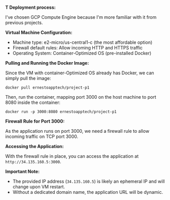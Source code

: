 **T Deployment process:**

I've chosen GCP Compute Engine because I'm more familiar with it from previous projects.

**Virtual Machine Configuration:**

* Machine type: e2-micro/us-central1-c (the most affordable option)
* Firewall default rules: Allow incoming HTTP and HTTPS traffic
* Operating System: Container-Optimized OS (pre-installed Docker)

**Pulling and Running the Docker Image:**

Since the VM with container-Optimized OS already has Docker, we can simply pull the image:

```
docker pull ernestoapptech/project-p1
```

Then, run the container, mapping port 3000 on the host machine to port 8080 inside the container:

```
docker run -p 3000:8080 ernestoapptech/project-p1
```

**Firewall Rule for Port 3000:**

As the application runs on port 3000, we need a firewall rule to allow incoming traffic on TCP port 3000.

**Accessing the Application:**

With the firewall rule in place, you can access the application at `http://34.135.160.5:3000`.

**Important Note:**

* The provided IP address (`34.135.160.5`) is likely an ephemeral IP and will change upon VM restart.
* Without a dedicated domain name, the application URL will be dynamic.
